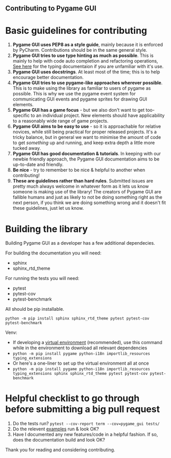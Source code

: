 Contributing to Pygame GUI
--------------------------

Basic guidelines for contributing
================================

1. **Pygame GUI uses PEP8 as a style guide**, mainly because it is enforced by PyCharm. Contributions should be in the same general style.
2. **Pygame GUI tries to use type hinting as much as possible**. This is mainly to help with code auto completion and refactoring operations, [See here](https://docs.python.org/3/library/typing.html) for the typing documentaion if you are unfamiliar with it's use.
3. **Pygame GUI uses docstrings**. At least most of the time; this is to help encourage better documentation.
4. **Pygame GUI tries to use pygame-like approaches wherever possible**. This is to make using the library as familiar to users of pygame as possible. This is why we use the pygame event system for communicating GUI events and pygame sprites for drawing GUI elements.
5. **Pygame GUI has a game focus** - but we also don't want to get too-specific to an individual project. New elements should have applicability to a reasonably wide range of game projects.
6. **Pygame GUI aims to be easy to use** - so it is approachable for relative novices, while still being practical for proper released projects. It's a tricky balance, but in general we want to minimise the amount of code to get _something_ up and running, and keep extra depth a little more tucked away.
7. **Pygame GUI has good documentation & tutorials**. In keeping with our newbie friendly approach, the Pygame GUI documentation aims to be up-to-date and friendly.
8. **Be nice** - try to remember to be nice & helpful to another when contributing!
9. **These are guidelines rather than hard rules**. Submitted issues are pretty much always welcome in whatever form as it lets us know someone is making use of the library! The creators of Pygame GUI are fallible humans and just as likely to not be doing something right as the next person, if you think we are doing something wrong and it doesn't fit these guidelines, just let us know.

Building the library
====================

Building Pygame GUI as a developer has a few additional dependecies.

For building the documentation you will need:

  - sphinx
  - sphinx_rtd_theme
  
For running the tests you will need:

 - pytest
 - pytest-cov
 - pytest-benchmark
 
 
All should be pip installable.

```python -m pip install sphinx sphinx_rtd_theme pytest pytest-cov pytest-benchmark```

Venv:
+ If developing a [virtual environment](https://docs.python.org/3/library/venv.html) (recommended), use this command while in the environment to download all relevant dependencies
+ ```python -m pip install pygame python-i18n importlib_resources typing_extensions```
+ Or here's a one-liner to set up the virtual environment all at once
+ ```python -m pip install pygame python-i18n importlib_resources typing_extensions sphinx sphinx_rtd_theme pytest pytest-cov pytest-benchmark ```
 
 Helpful checklist to go through before submitting a big pull request
 ====================================================================
 
 1. Do the tests run?
 `pytest --cov-report term --cov=pygame_gui tests/`
 2. Do the relevent [examples](https://github.com/MyreMylar/pygame_gui_examples) run & look OK?
 3. Have I documented any new features/code in a helpful fashion. If so, does the documentation build and look OK?
 
 
 Thank you for reading and considering contributing.
 

